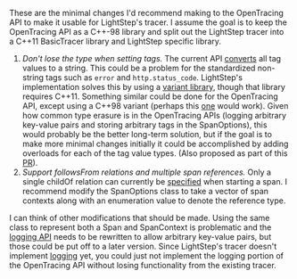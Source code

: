 These are the minimal changes I'd recommend making to the OpenTracing API to
make it usable for LightStep's tracer. I assume the goal is to keep the
OpenTracing API as a C++-98 library and split out the LightStep tracer into
a C++11 BasicTracer library and LightStep specific library.
1. *Don't lose the type when setting tags.* The current API
   [converts](https://github.com/opentracing/opentracing-cpp/blob/master/opentracing/span.h#L190)
   all tag values to a string. This could be a problem for the standardized
   non-string tags such as `error` and `http.status_code`. LightStep's
   implementation solves this by using a [variant
   library](https://github.com/mapbox/variant), though that library requires
   C++11. Something similar could be done for the OpenTracing API, except using
   a C++98 variant (perhaps this
   [one](https://github.com/martinmoene/variant-lite) would work). Given how
   common type erasure is in the OpenTracing APIs (logging arbitrary key-value
   pairs and storing arbitrary tags in the SpanOptions), this would probably be
   the better long-term solution, but if the goal is to make more minimal changes
   initially it could be accomplished by adding overloads for each of the tag
   value types.  (Also proposed as part of this
   [PR](https://github.com/jquinn47/opentracing-cpp/blob/1b915dabcdb3c93ca8f2db71ae1efc4350431c8a/opentracing/span.h#L20)).
2. *Support followsFrom relations and multiple span references.* Only a
   single childOf relation can currently be
   [specified](https://github.com/opentracing/opentracing-cpp/blob/master/opentracing/tracer.h#L32)
   when starting a span. I recommend modify the SpanOptions class to take a vector
   of span contexts along with an enumeration value to denote the reference type.

I can think of other modifications that should be made. Using the same class to
represent both a Span and SpanContext is problematic and the [logging
API](https://github.com/opentracing/opentracing-cpp/blob/master/opentracing/span.h#L122)
needs to be rewritten to allow arbitrary key-value pairs, but those could be put
off to a later version. Since LightStep's tracer doesn't implement
[logging](https://github.com/lightstep/lightstep-tracer-cpp/blob/master/src/c%2B%2B11/lightstep/span.h#L51)
yet, you could just not implement the logging portion of the OpenTracing API
without losing functionality from the existing tracer.
